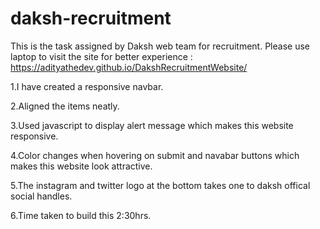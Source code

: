 # daksh-recruitment
This is the task assigned by Daksh web team for recruitment. Please use laptop to visit the site for better experience : https://adityathedev.github.io/DakshRecruitmentWebsite/

1.I have created a responsive navbar.

2.Aligned the items neatly.

3.Used javascript to display alert message which makes this website responsive.

4.Color changes when hovering on submit and navabar buttons which makes this website look attractive.

5.The instagram and twitter logo at the bottom takes one to daksh offical social handles.

6.Time taken to build this 2:30hrs.
